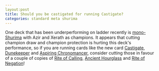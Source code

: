 ```yaml
---
layout:post
title: Should you be castigated for running Castigate?
categories: standard meta shurima
---
```


One deck that has been underperforming on ladder recently is [mono-Shurima](https://lor.gg/archetype/80/statistics) with Azir and Xerath as champions. It appears that cutting champion draw and champion protection is hurting this deck's performance, so if you are running cards like the new card [Castigate](https://lor.gg/card/06SH056/statistics), [Dunekeeper](https://lor.gg/card/04SH026/statistics) and [Aspiring Chronomancer](https://lor.gg/card/04SH001/statistics), consider cutting those in favour of a couple of copies of [Rite of Calling](https://lor.gg/card/04SH121/decks), [Ancient Hourglass](https://lor.gg/card/04SH076/statistics) and [Rite of Negation](https://lor.gg/card/04SH059/statistics)! 
